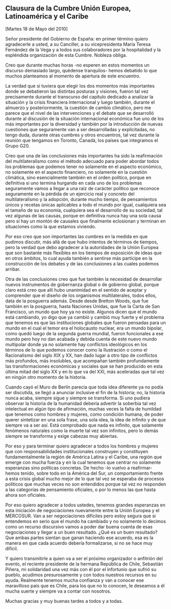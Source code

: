Clausura de la Cumbre Unión Europea, Latinoamérica y el Caribe
--------------------------------------------------------------

[Martes 18 de Mayo del 2010]

Señor presidente del Gobierno de España: en primer término quiero
agradecerle a usted, a su Canciller, a su vicepresidenta María Teresa
Fernández de la Vega y a todos sus colaboradores por la hospitalidad y
la espléndida organización de esta Cumbre. Nobleza obliga.

Creo que durante muchas horas -no esperen en estos momentos un discurso
demasiado largo, quédense tranquilos- hemos debatido lo que muchos
planteamos al momento de apertura de este encuentro.

La verdad que si tuviera que elegir los dos momentos más importantes
donde se debatieron las distintas posturas y visiones, fueron tal vez
precisamente durante el transcurso del capítulo dedicado a analizar la
situación y la crisis financiera internacional y luego también, durante
el almuerzo y posteriormente, la cuestión de cambio climático, pero me
parece que el nivel de las intervenciones y el debate que se desarrolló
durante al discusión de la situación internacional económica fue uno de
los más importantes por la diversidad y también por la introducción de
nuevas cuestiones que seguramente van a ser desarrolladas y
explicitadas, no tengo duda, durante otras cumbres y otros encuentros,
tal vez durante la reunión que tengamos en Toronto, Canadá, los países
que integramos el Grupo G20.

Creo que una de las conclusiones más importantes ha sido la reafirmación
del multilateralismo como el método adecuado para poder abordar todos
los problemas que podemos tener no solamente en el aspecto económico, no
solamente en el aspecto financiero, no solamente en la cuestión
climática, sino esencialmente también en el orden político, porque en
definitiva si uno termina hurgando en cada uno de los problemas
seguramente vamos a llegar a una raíz de carácter político que reconoce
seguramente en la pérdida de un ejercicio real y concreto del
multilateralismo y la adopción, durante mucho tiempo, de pensamientos
únicos y recetas únicas aplicables a todo el mundo por igual, cualquiera
sea el tamaño de su economía, cualquiera sea el desarrollo de su
sociedad, tal vez algunas de las causas, porque en definitiva nunca hay
una sola causa pero sí hay un montón de causales que finalmente
eclosionan y terminan en situaciones como la que estamos viviendo.

Por eso creo que son importantes las cumbres en la medida en que pudimos
discutir, más allá de que hubo intentos de términos de tiempos, pero la
verdad que debo agradecer a la autoridades de la Unión Europea que son
bastante más flexibles en los tiempos de exposición de ideas que en
otros ámbitos, lo cual ayuda también a sentirse más partícipe en la
construcción de los debates y de las conclusiones a las cuales podemos
arribar.

Otra de las conclusiones creo que fue también la necesidad de
desarrollar nuevos instrumentos de gobernanza global o de gobierno
global, porque claro está creo que allí hubo unanimidad en el sentido de
aceptar y comprender que el diseño de los organismos multilaterales,
todos ellos, data de la posguerra además. Desde desde Bretton Woods, que
fue también en la posguerra, hasta Naciones Unidas, que fue la Carta de
San Francisco, un mundo que hoy ya no existe. Algunos dicen que el mundo
está cambiando, yo digo que ya cambió y cambió muy fuerte y el problema
que tenemos es que las instituciones globales que fueron pensadas para
un mundo en el cual el temor era el holocausto nuclear, era un mundo
bipolar, como quedó luego de la segunda guerra mundial, fueron
funcionales a ese mundo pero hoy no dan acabada y debida cuenta de este
nuevo mundo multipolar donde ya no solamente hay conflictos ideológicos
en los términos de lo que podemos conocer como la Ilustración o como el
Racionalismo del siglo XIX y XX, han dado lugar a otro tipo de
conflictos más profundos, más insolubles, que acompañan también
profundamente las transformaciones económicas y sociales que se han
producido en esta última mitad del siglo XX y en lo que va del XXI, más
aceleradas que tal vez en ningún otro momento de la historia.

Cuando cayó el Muro de Berlín parecía que toda idea diferente ya no
podía ser discutida, se llegó a anunciar inclusive el fin de la
historia; no, la historia nunca acaba, siempre sigue y siempre se
transforma. Si uno pudiera observar la historia de la humanidad debería
advertir la soberbia tal vez intelectual en algún tipo de afirmación,
muchas veces la falta de humildad que tenemos como hombres y mujeres,
como condición humana, de poder querer sintetizar en una sola frase, una
sola idea, la idea de infinito y de que siempre va a ser así. Está
comprobado que nada es infinito, que solamente fenómenos naturales como
la muerte tal vez son infinitos, pero lo demás siempre se transforma y
exige cabezas muy abiertas.

Por eso y para terminar quiero agradecer a todos los hombres y mujeres
que con responsabilidades institucionales construyen y constituyen
fundamentalmente la región de América Latina y el Caribe, una región que
emerge con mucha fuerza y en la cual tenemos que centrar no solamente
esperanzas sino políticas concretas. De hecho -lo vuelvo a reafirmar-
hemos tenido, sobre todo en la América del Sur, un comportamiento frente
a esta crisis global mucho mejor de lo que tal vez se esperaba de
procesos políticos que muchas veces no son entendidos porque tal vez no
responden a las categorías de pensamiento oficiales, o por lo menos las
que hasta ahora son oficiales.

Por eso quiero agradecer a todos ustedes, tenemos grandes esperanzas en
esta iniciación de negociaciones nuevamente entre la Unión Europea y el
MERCOSUR. Van a ser negociaciones difíciles pero estoy segura que si
entendemos en serio que el mundo ha cambiado y no solamente lo decimos
como un recurso discursivo vamos a poder dar buena cuenta de esas
negociaciones y llegar a un buen resultado. ¿Qué es un buen resultado?
Que ambas partes sientan que ganan haciendo ese acuerdo, esa es la
manera en que cada acuerdo debería formalizarse, si no se hace muy
difícil.

Y quiero transmitirle a quien va a ser el próximo organizador o
anfitrión del evento, el reciente presidente de la hermana República de
Chile, Sebastián Piñera, mi solidaridad una vez más con él por el
infortunio que sufrió su pueblo, acudimos presurosamente y con todos
nuestros recursos en su ayuda. Realmente tenemos mucha confianza y van a
conocer ese maravilloso país que es Chile, para los que no lo conocen,
le deseamos a él mucha suerte y siempre va a contar con nosotros.

Muchas gracias y muy buenas tardes a todos y a todas.

 

 
